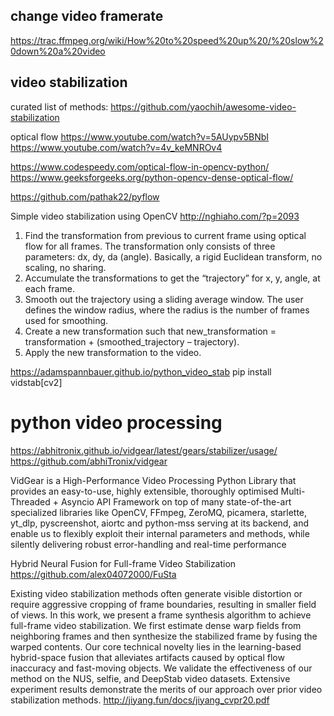 ## change video framerate

https://trac.ffmpeg.org/wiki/How%20to%20speed%20up%20/%20slow%20down%20a%20video

## video stabilization

curated list of methods:
https://github.com/yaochih/awesome-video-stabilization

optical flow
https://www.youtube.com/watch?v=5AUypv5BNbI
https://www.youtube.com/watch?v=4v_keMNROv4

https://www.codespeedy.com/optical-flow-in-opencv-python/
https://www.geeksforgeeks.org/python-opencv-dense-optical-flow/

https://github.com/pathak22/pyflow

Simple video stabilization using OpenCV
http://nghiaho.com/?p=2093


1. Find the transformation from previous to current frame using optical flow for all frames. The transformation only consists of three parameters: dx, dy, da (angle). Basically, a rigid Euclidean transform, no scaling, no sharing.
2. Accumulate the transformations to get the “trajectory” for x, y, angle, at each frame.
3. Smooth out the trajectory using a sliding average window. The user defines the window radius, where the radius is the number of frames used for smoothing.
4. Create a new transformation such that new_transformation = transformation + (smoothed_trajectory – trajectory).
5. Apply the new transformation to the video.



https://adamspannbauer.github.io/python_video_stab
pip install vidstab[cv2]


# python video processing
https://abhitronix.github.io/vidgear/latest/gears/stabilizer/usage/
https://github.com/abhiTronix/vidgear

VidGear is a High-Performance Video Processing Python Library that provides an easy-to-use, highly extensible, thoroughly optimised Multi-Threaded + Asyncio API Framework on top of many state-of-the-art specialized libraries like OpenCV, FFmpeg, ZeroMQ, picamera, starlette, yt_dlp, pyscreenshot, aiortc and python-mss serving at its backend, and enable us to flexibly exploit their internal parameters and methods, while silently delivering robust error-handling and real-time performance

Hybrid Neural Fusion for Full-frame Video Stabilization
https://github.com/alex04072000/FuSta

Existing video stabilization methods often generate visible distortion or require aggressive cropping of frame boundaries, resulting in smaller field of views. In this work, we present a frame synthesis algorithm to achieve full-frame video stabilization. We first estimate dense warp fields from neighboring frames and then synthesize the stabilized frame by fusing the warped contents. Our core technical novelty lies in the learning-based hybrid-space fusion that alleviates artifacts caused by optical flow inaccuracy and fast-moving objects. We validate the effectiveness of our method on the NUS, selfie, and DeepStab video datasets. Extensive experiment results demonstrate the merits of our approach over prior video stabilization methods.
http://jiyang.fun/docs/jiyang_cvpr20.pdf